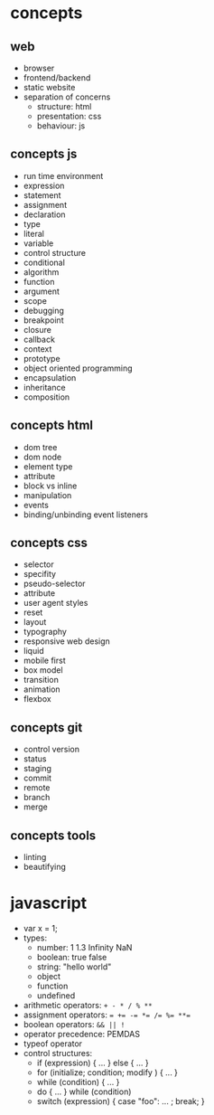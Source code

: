 # concepts

## web

- browser
- frontend/backend
- static website
- separation of concerns
  - structure: html
  - presentation: css
  - behaviour: js

## concepts js
- run time environment
- expression
- statement
- assignment
- declaration
- type
- literal
- variable
- control structure
- conditional
- algorithm
- function
- argument
- scope
- debugging
- breakpoint
- closure
- callback
- context
- prototype
- object oriented programming
- encapsulation
- inheritance
- composition

## concepts html
- dom tree
- dom node
- element type
- attribute
- block vs inline
- manipulation
- events
- binding/unbinding event listeners

## concepts css
- selector
- specifity
- pseudo-selector
- attribute
- user agent styles
- reset
- layout
- typography
- responsive web design
- liquid
- mobile first
- box model
- transition
- animation
- flexbox

## concepts git
- control version
- status
- staging
- commit
- remote
- branch
- merge

## concepts tools
- linting
- beautifying

# javascript

- var x = 1;
- types:
  - number: 1 1.3 Infinity NaN
  - boolean: true false
  - string: "hello world"
  - object
  - function
  - undefined
- arithmetic operators: `+ - * / % **`
- assignment operators: `= += -= *= /= %= **=`
- boolean operators: `&& || !`
- operator precedence: PEMDAS
- typeof operator
- control structures:
  - if (expression) { ... } else { ... }
  - for (initialize; condition; modify ) { ... }
  - while (condition) { ... }
  - do { ... } while (condition) 
  - switch (expression) { case "foo": ... ; break; }
